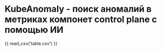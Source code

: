 # KubeAnomaly - поиск аномалий в метриках компонет control plane с помощью ИИ
{{ read_csv('table.csv') }}